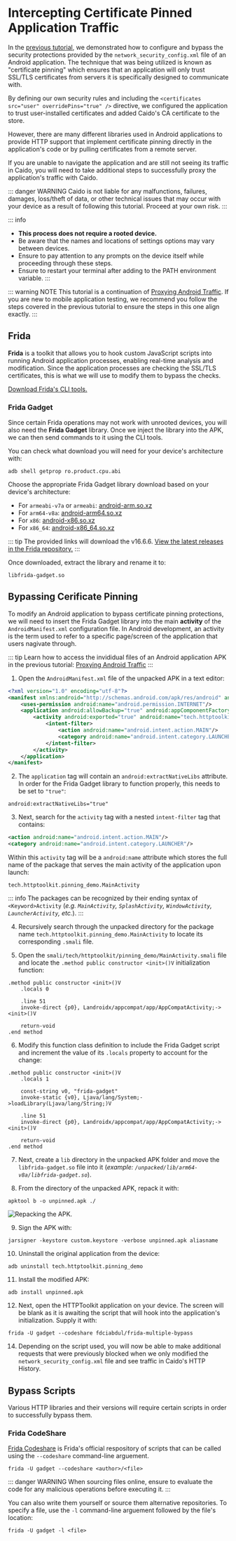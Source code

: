 # Intercepting Certificate Pinned Application Traffic

In the [previous tutorial](/tutorials/android_device.md), we demonstrated how to configure and bypass the security protections provided by the `network_security_config.xml` file of an Android application. The technique that was being utilized is known as "certificate pinning" which ensures that an application will only trust SSL/TLS certificates from servers it is specifically designed to communicate with.

By defining our own security rules and including the `<certificates src="user" overridePins="true" />` directive, we configured the application to trust user-installed certificates and added Caido's CA certificate to the store.

However, there are many different libraries used in Android applications to provide HTTP support that implement certificate pinning directly in the application's code or by pulling certificates from a remote server.

If you are unable to navigate the application and are still not seeing its traffic in Caido, you will need to take additional steps to successfully proxy the application's traffic with Caido.

::: danger WARNING
Caido is not liable for any malfunctions, failures, damages, loss/theft of data, or other technical issues that may occur with your device as a result of following this tutorial. Proceed at your own risk.
:::

::: info

- ****This process does not require a rooted device.****
- Be aware that the names and locations of settings options may vary between devices.
- Ensure to pay attention to any prompts on the device itself while proceeding through these steps.
- Ensure to restart your terminal after adding to the PATH environment variable.
:::

::: warning NOTE
This tutorial is a continuation of [Proxying Android Traffic](/tutorials/android_device.md). If you are new to mobile application testing, we recommend you follow the steps covered in the previous tutorial to ensure the steps in this one align exactly.
:::

## Frida

**Frida** is a toolkit that allows you to hook custom JavaScript scripts into running Android application processes, enabling real-time analysis and modification. Since the application processes are checking the SSL/TLS certificates, this is what we will use to modify them to bypass the checks.

[Download Frida's CLI tools.](https://frida.re/docs/installation/)

### Frida Gadget

Since certain Frida operations may not work with unrooted devices, you will also need the **Frida Gadget** library. Once we inject the library into the APK, we can then send commands to it using the CLI tools.

You can check what download you will need for your device's architecture with:

```
adb shell getprop ro.product.cpu.abi
```

Choose the appropriate Frida Gadget library download based on your device's architecture:

- For `armeabi-v7a` or `armeabi`: [android-arm.so.xz](https://github.com/frida/frida/releases/download/16.6.6/frida-gadget-16.6.6-android-arm.so.xz)
- For `arm64-v8a`: [android-arm64.so.xz](https://github.com/frida/frida/releases/download/16.6.6/frida-gadget-16.6.6-android-arm64.so.xz)
- For `x86`: [android-x86.so.xz](https://github.com/frida/frida/releases/download/16.6.6/frida-gadget-16.6.6-android-x86.so.xz)
- For `x86_64`: [android-x86_64.so.xz](https://github.com/frida/frida/releases/download/16.6.6/frida-gadget-16.6.6-android-x86_64.so.xz)

::: tip
The provided links will download the v16.6.6. [View the latest releases in the Frida repository.](https://github.com/frida/frida/releases)
:::

Once downloaded, extract the library and rename it to:

```
libfrida-gadget.so
```

## Bypassing Cerificate Pinning

To modify an Android application to bypass certificate pinning protections, we will need to insert the Frida Gadget library into the main **activity** of the `AndroidManifest.xml` configuration file. In Android development, an activity is the term used to refer to a specific page/screen of the application that users nagivate through.

::: tip
Learn how to access the invididual files of an Android application APK in the previous tutorial: [Proxying Android Traffic](/tutorials/android_device.md)
:::

1. Open the `AndroidManifest.xml` file of the unpacked APK in a text editor:

``` xml
<?xml version="1.0" encoding="utf-8"?>
<manifest xmlns:android="http://schemas.android.com/apk/res/android" android:compileSdkVersion="33" android:compileSdkVersionCodename="13" package="tech.httptoolkit.pinning_demo" platformBuildVersionCode="33" platformBuildVersionName="13">
    <uses-permission android:name="android.permission.INTERNET"/>
    <application android:allowBackup="true" android:appComponentFactory="androidx.core.app.CoreComponentFactory" android:extractNativeLibs="false" android:icon="@mipmap/ic_launcher" android:label="@string/app_name" android:networkSecurityConfig="@xml/network_security_config" android:roundIcon="@mipmap/ic_launcher_round" android:supportsRtl="true" android:theme="@style/Theme.MyApplication">
        <activity android:exported="true" android:name="tech.httptoolkit.pinning_demo.MainActivity">
            <intent-filter>
                <action android:name="android.intent.action.MAIN"/>
                <category android:name="android.intent.category.LAUNCHER"/>
            </intent-filter>
        </activity>
    </application>
</manifest>
```

2. The `application` tag will contain an `android:extractNativeLibs` attribute. In order for the Frida Gadget library to function properly, this needs to be set to `"true"`:

```
android:extractNativeLibs="true"
```

3. Next, search for the `activity` tag with a nested `intent-filter` tag that contains:

``` xml
<action android:name="android.intent.action.MAIN"/>
<category android:name="android.intent.category.LAUNCHER"/>
```

Within this `activity` tag will be a `android:name` attribute which stores the full name of the package that serves the main activity of the application upon launch:

```
tech.httptoolkit.pinning_demo.MainActivity
```

::: info
The packages can be recognized by their ending syntax of `<Keyword>Activity` (_e.g. `MainActivity`, `SplashActivity`, `WindowActivity`, `LauncherActivity`, etc._).
:::

4. Recursively search through the unpacked directory for the package name `tech.httptoolkit.pinning_demo.MainActivity` to locate its corresponding `.smali` file.

5. Open the `smali/tech/httptoolkit/pinning_demo/MainActivity.smali` file and locate the `.method public constructor <init>()V` initialization function:

``` smali
.method public constructor <init>()V
    .locals 0

    .line 51
    invoke-direct {p0}, Landroidx/appcompat/app/AppCompatActivity;-><init>()V

    return-void
.end method
```

6. Modify this function class definition to include the Frida Gadget script and increment the value of its `.locals` property to account for the change:

``` smali
.method public constructor <init>()V
    .locals 1

    const-string v0, "frida-gadget"
    invoke-static {v0}, Ljava/lang/System;->loadLibrary(Ljava/lang/String;)V

    .line 51
    invoke-direct {p0}, Landroidx/appcompat/app/AppCompatActivity;-><init>()V

    return-void
.end method
```

7. Next, create a `lib` directory in the unpacked APK folder and move the `libfrida-gadget.so` file into it (_example: `/unpacked/lib/arm64-v8a/libfrida-gadget.so`_).

8. From the directory of the unpacked APK, repack it with:

```
apktool b -o unpinned.apk ./
```

<img alt="Repacking the APK." src="/_images/apk_unpinned_repack.png" center no-shadow/>

9. Sign the APK with:

```
jarsigner -keystore custom.keystore -verbose unpinned.apk aliasname
```

10. Uninstall the original application from the device:

```
adb uninstall tech.httptoolkit.pinning_demo
```

11. Install the modified APK:

```
adb install unpinned.apk
```

12. Next, open the HTTPToolkit application on your device. The screen will be blank as it is awaiting the script that will hook into the application's initialization. Supply it with:

```
frida -U gadget --codeshare fdciabdul/frida-multiple-bypass
```

14. Depending on the script used, you will now be able to make additional requests that were previously blocked when we only modified the `network_security_config.xml` file and see traffic in Caido's HTTP History.

## Bypass Scripts

Various HTTP libraries and their versions will require certain scripts in order to successfully bypass them.

### Frida CodeShare

[Frida Codeshare](https://codeshare.frida.re/browse) is Frida's official respository of scripts that can be called using the `--codeshare` command-line arguement.

```
frida -U gadget --codeshare <author>/<file>
```

::: danger WARNING
When sourcing files online, ensure to evaluate the code for any malicious operations before executing it.
:::

You can also write them yourself or source them alternative repositories. To specify a file, use the `-l` command-line arguement followed by the file's location:

```
frida -U gadget -l <file>
```
